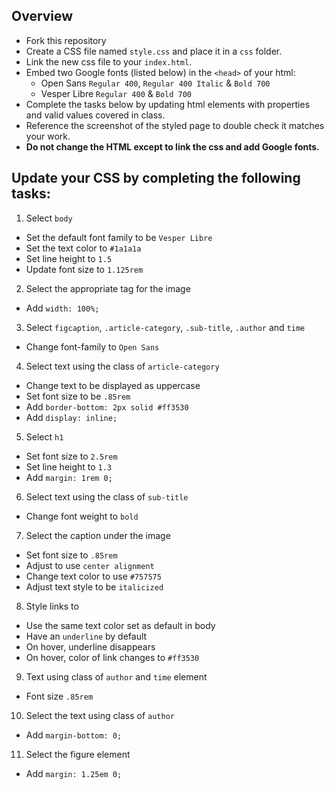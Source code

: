 

## Overview

- Fork this repository
- Create a CSS file named `style.css` and place it in a `css` folder.
- Link the new css file to your `index.html`.
- Embed two Google fonts (listed below) in the `<head>` of your html:
  - Open Sans `Regular 400`, `Regular 400 Italic` & `Bold 700`
  - Vesper Libre `Regular 400` & `Bold 700` 
- Complete the tasks below by updating html elements with properties and valid values covered in class.
- Reference the screenshot of the styled page to double check it matches your work.
- **Do not change the HTML except to link the css and add Google fonts.**


## Update your CSS by completing the following tasks:

1. Select `body` 
  - Set the default font family to be `Vesper Libre`
  - Set the text color to `#1a1a1a`
  - Set line height to `1.5`
  - Update font size to `1.125rem`

2. Select the appropriate tag for the image
  - Add `width: 100%;`  

3. Select `figcaption`, `.article-category`, `.sub-title`, `.author` and `time`
  - Change font-family to `Open Sans`

4. Select text using the class of `article-category`
  - Change text to be displayed as uppercase
  - Set font size to be `.85rem`
  - Add `border-bottom: 2px solid #ff3530`
  - Add `display: inline;`

5. Select `h1`
  - Set font size to `2.5rem` 
  - Set line height to `1.3`
  - Add `margin: 1rem 0;`

6. Select text using the class of `sub-title`
  - Change font weight to `bold`

7. Select the caption under the image
  - Set font size to `.85rem`
  - Adjust to use `center alignment`
  - Change text color to use `#757575`
  - Adjust text style to be `italicized`

8. Style links to
  - Use the same text color set as default in body
  - Have an `underline` by default
  - On hover, underline disappears
  - On hover, color of link changes to `#ff3530`

9. Text using class of `author` and `time` element
  - Font size `.85rem` 

10. Select the text using class of `author`
  - Add `margin-bottom: 0;`  

11. Select the figure element
  - Add `margin: 1.25em 0;`    